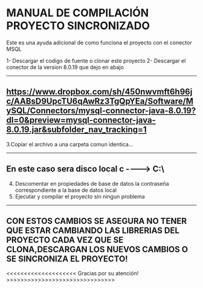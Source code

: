 # MANUAL DE COMPILACIÓN PROYECTO SINCRONIZADO

Este es una ayuda adicional de como funciona el proyecto con el conector MSQL

1- Descargar el codigo de fuente o clonar este proyecto
2- Descargar el conector de la version 8.0.19 que dejo en abajo

---------------------------------------------------------------------------------------------------------
https://www.dropbox.com/sh/450nwvmft6h96jc/AABsD9UpcTU6qAwRz3TgQpYEa/Software/MySQL/Connectors/mysql-connector-java-8.0.19?dl=0&preview=mysql-connector-java-8.0.19.jar&subfolder_nav_tracking=1
---------------------------------------------------------------------------------------------------------

3.Copiar el archivo a una carpeta comun identica... 

---------------------------------------------------------------------------------------------------------
 En este caso sera disco local c ---->     C:\
---------------------------------------------------------------------------------------------------------
4. Descomentar en propiedades de base de datos la contraseña correspondiente a la base de datos local
5. Ejecutar y compilar el proyecto sin ningun problema


------------------------------------------------------------------------------------------------------------------------------------
CON ESTOS CAMBIOS SE ASEGURA NO TENER QUE ESTAR CAMBIANDO LAS LIBRERIAS DEL PROYECTO CADA VEZ QUE SE CLONA,DESCARGAN LOS NUEVOS CAMBIOS O SE SINCRONIZA EL PROYECTO!
---------------------------------------------------------------------------------------------------------------------------------------

<<<<<<<<<<<<<<<<<<<<       Gracias por su atención!  >>>>>>>>>>>>>>>>>>>>>>>>>>>>>>>
